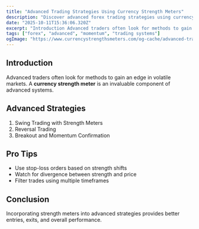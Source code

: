 ```yaml
---
title: "Advanced Trading Strategies Using Currency Strength Meters"
description: "Discover advanced forex trading strategies using currency strength meters, price action, and market sentiment to find high-probability trade setups."
date: "2025-10-11T15:36:06.320Z"
excerpt: "Introduction Advanced traders often look for methods to gain an edge in volatile markets. A currency strength meter is an invaluable component of advanced systems. Advanced Strategies 1. Swing Trading with Strength Meters 2. Reversal Trading 3. Breakout and Momentum Confirmation Pro Tips - Use stop-loss orders based on strength..."
tags: ["forex", "advanced", "momentum", "trading systems"]
ogImage: "https://www.currencystrengthsmeters.com/og-cache/advanced-trading-strategies-using-currency-strength-meters.jpg"
---
```

## Introduction

Advanced traders often look for methods to gain an edge in volatile markets. A **currency strength meter** is an invaluable component of advanced systems.

## Advanced Strategies

1. Swing Trading with Strength Meters  
2. Reversal Trading  
3. Breakout and Momentum Confirmation  

## Pro Tips

- Use stop-loss orders based on strength shifts  
- Watch for divergence between strength and price  
- Filter trades using multiple timeframes  

## Conclusion

Incorporating strength meters into advanced strategies provides better entries, exits, and overall performance.
